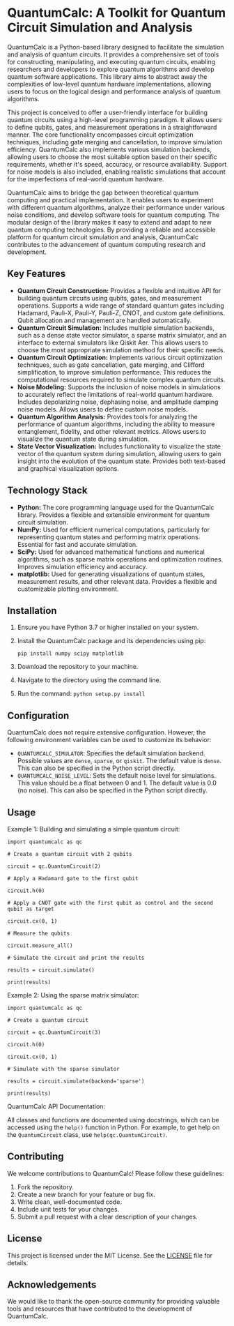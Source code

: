 # QuantumCalc: A Toolkit for Quantum Circuit Simulation and Analysis

QuantumCalc is a Python-based library designed to facilitate the simulation and analysis of quantum circuits. It provides a comprehensive set of tools for constructing, manipulating, and executing quantum circuits, enabling researchers and developers to explore quantum algorithms and develop quantum software applications. This library aims to abstract away the complexities of low-level quantum hardware implementations, allowing users to focus on the logical design and performance analysis of quantum algorithms.

This project is conceived to offer a user-friendly interface for building quantum circuits using a high-level programming paradigm. It allows users to define qubits, gates, and measurement operations in a straightforward manner. The core functionality encompasses circuit optimization techniques, including gate merging and cancellation, to improve simulation efficiency. QuantumCalc also implements various simulation backends, allowing users to choose the most suitable option based on their specific requirements, whether it's speed, accuracy, or resource availability. Support for noise models is also included, enabling realistic simulations that account for the imperfections of real-world quantum hardware.

QuantumCalc aims to bridge the gap between theoretical quantum computing and practical implementation. It enables users to experiment with different quantum algorithms, analyze their performance under various noise conditions, and develop software tools for quantum computing. The modular design of the library makes it easy to extend and adapt to new quantum computing technologies. By providing a reliable and accessible platform for quantum circuit simulation and analysis, QuantumCalc contributes to the advancement of quantum computing research and development.

## Key Features

*   **Quantum Circuit Construction:** Provides a flexible and intuitive API for building quantum circuits using qubits, gates, and measurement operations. Supports a wide range of standard quantum gates including Hadamard, Pauli-X, Pauli-Y, Pauli-Z, CNOT, and custom gate definitions. Qubit allocation and management are handled automatically.
*   **Quantum Circuit Simulation:** Includes multiple simulation backends, such as a dense state vector simulator, a sparse matrix simulator, and an interface to external simulators like Qiskit Aer. This allows users to choose the most appropriate simulation method for their specific needs.
*   **Quantum Circuit Optimization:** Implements various circuit optimization techniques, such as gate cancellation, gate merging, and Clifford simplification, to improve simulation performance. This reduces the computational resources required to simulate complex quantum circuits.
*   **Noise Modeling:** Supports the inclusion of noise models in simulations to accurately reflect the limitations of real-world quantum hardware. Includes depolarizing noise, dephasing noise, and amplitude damping noise models. Allows users to define custom noise models.
*   **Quantum Algorithm Analysis:** Provides tools for analyzing the performance of quantum algorithms, including the ability to measure entanglement, fidelity, and other relevant metrics. Allows users to visualize the quantum state during simulation.
*   **State Vector Visualization:** Includes functionality to visualize the state vector of the quantum system during simulation, allowing users to gain insight into the evolution of the quantum state. Provides both text-based and graphical visualization options.

## Technology Stack

*   **Python:** The core programming language used for the QuantumCalc library. Provides a flexible and extensible environment for quantum circuit simulation.
*   **NumPy:** Used for efficient numerical computations, particularly for representing quantum states and performing matrix operations. Essential for fast and accurate simulation.
*   **SciPy:** Used for advanced mathematical functions and numerical algorithms, such as sparse matrix operations and optimization routines. Improves simulation efficiency and accuracy.
*   **matplotlib:** Used for generating visualizations of quantum states, measurement results, and other relevant data. Provides a flexible and customizable plotting environment.

## Installation

1.  Ensure you have Python 3.7 or higher installed on your system.
2.  Install the QuantumCalc package and its dependencies using pip:

     `pip install numpy scipy matplotlib`
3.  Download the repository to your machine.
4. Navigate to the directory using the command line.
5. Run the command:
`python setup.py install`

## Configuration

QuantumCalc does not require extensive configuration. However, the following environment variables can be used to customize its behavior:

*   `QUANTUMCALC_SIMULATOR`: Specifies the default simulation backend. Possible values are `dense`, `sparse`, or `qiskit`. The default value is `dense`. This can also be specified in the Python script directly.
*   `QUANTUMCALC_NOISE_LEVEL`: Sets the default noise level for simulations. This value should be a float between 0 and 1. The default value is 0.0 (no noise). This can also be specified in the Python script directly.

## Usage

Example 1: Building and simulating a simple quantum circuit:

`import quantumcalc as qc`

`# Create a quantum circuit with 2 qubits`

`circuit = qc.QuantumCircuit(2)`

`# Apply a Hadamard gate to the first qubit`

`circuit.h(0)`

`# Apply a CNOT gate with the first qubit as control and the second qubit as target`

`circuit.cx(0, 1)`

`# Measure the qubits`

`circuit.measure_all()`

`# Simulate the circuit and print the results`

`results = circuit.simulate()`

`print(results)`

Example 2: Using the sparse matrix simulator:

`import quantumcalc as qc`

`# Create a quantum circuit`

`circuit = qc.QuantumCircuit(3)`

`circuit.h(0)`

`circuit.cx(0, 1)`

`# Simulate with the sparse simulator`

`results = circuit.simulate(backend='sparse')`

`print(results)`

QuantumCalc API Documentation:

All classes and functions are documented using docstrings, which can be accessed using the `help()` function in Python. For example, to get help on the `QuantumCircuit` class, use `help(qc.QuantumCircuit)`.

## Contributing

We welcome contributions to QuantumCalc! Please follow these guidelines:

1.  Fork the repository.
2.  Create a new branch for your feature or bug fix.
3.  Write clean, well-documented code.
4.  Include unit tests for your changes.
5.  Submit a pull request with a clear description of your changes.

## License

This project is licensed under the MIT License. See the [LICENSE](https://github.com/uhsr/QuantumCalc/blob/main/LICENSE) file for details.

## Acknowledgements

We would like to thank the open-source community for providing valuable tools and resources that have contributed to the development of QuantumCalc.